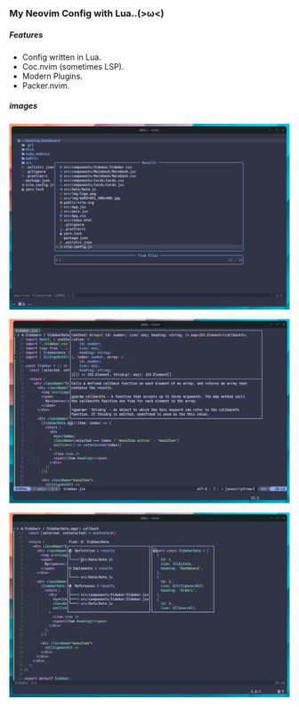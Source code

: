 ### My Neovim Config with Lua..(>ω<)

##### Features
- Config written in Lua.
- Coc.nvim (sometimes LSP).
- Modern Plugins.
- Packer.nvim.  

##### images
![](imgs/ksnip_20221002-224851.png)

![](imgs/ksnip_20221002-225001.png)

![](imgs/ksnip_20221002-225221.png)